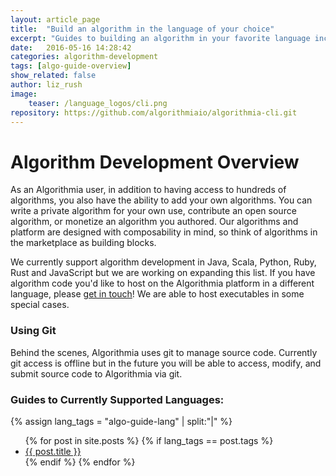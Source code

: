 ```yaml
---
layout: article_page
title:  "Build an algorithm in the language of your choice"
excerpt: "Guides to building an algorithm in your favorite language including: Python, Scala, Rust, Java, Ruby and JavaScript."
date:   2016-05-16 14:28:42
categories: algorithm-development
tags: [algo-guide-overview]
show_related: false
author: liz_rush
image:
    teaser: /language_logos/cli.png
repository: https://github.com/algorithmiaio/algorithmia-cli.git
---
```


# Algorithm Development Overview

As an Algorithmia user, in addition to having access to hundreds of algorithms, you also have the ability to add your own algorithms. You can write a private algorithm for your own use, contribute an open source algorithm, or monetize an algorithm you authored. Our algorithms and platform are designed with composability in mind, so think of algorithms in the marketplace as building blocks.

We currently support algorithm development in Java, Scala, Python, Ruby, Rust and JavaScript but we are working on expanding this list. If you have algorithm code you'd like to host on the Algorithmia platform in a different language, please <a href="mailto:support@algorithmia.com">get in touch</a>! We are able to host executables in some special cases.

### Using Git

Behind the scenes, Algorithmia uses git to manage source code.
Currently git access is offline but in the future you will be able to access, modify, and submit source code to Algorithmia via git.

### Guides to Currently Supported Languages:
{% assign lang_tags = "algo-guide-lang" | split:"|" %}
<ul>
  {% for post in site.posts %}
  	{% if lang_tags == post.tags %}
	    <li>
	      	<a href="{{ post.url }}">{{ post.title }}</a>
<!-- 	      	{% if post.image.teaser %}
	  			<img src="{{ site.url }}/images/{{ post.image.teaser }}" alt="" itemprop="image">
			{% endif %} -->
	    </li>
	{% endif %}
  {% endfor %}
</ul>

